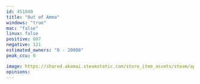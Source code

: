 ```yaml
---
id: 451840
title: "Out of Ammo"
windows: "true"
mac: "false"
linux: false
positive: 607
negative: 121
estimated_owners: "0 - 20000"
peak_ccu: 0

image: https://shared.akamai.steamstatic.com/store_item_assets/steam/apps/451840/header.jpg?t=1728950008
opinions:
---
```

